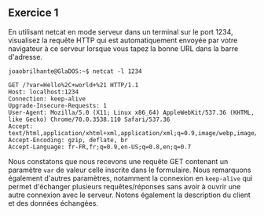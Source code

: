 ## Exercice 1

En utilisant netcat en mode serveur dans un terminal sur le port 1234, visualisez la requête 
HTTP qui est automatiquement envoyée par votre navigateur à ce serveur lorsque vous tapez 
la bonne URL dans la barre d'adresse.

	joaobrilhante@GlaDOS:~$ netcat -l 1234

	GET /?var=Hello%2C+world+%21 HTTP/1.1
	Host: localhost:1234
	Connection: keep-alive
	Upgrade-Insecure-Requests: 1
	User-Agent: Mozilla/5.0 (X11; Linux x86_64) AppleWebKit/537.36 (KHTML, like Gecko) Chrome/70.0.3538.110 Safari/537.36
	Accept: text/html,application/xhtml+xml,application/xml;q=0.9,image/webp,image/apng,*/*;q=0.8
	Accept-Encoding: gzip, deflate, br
	Accept-Language: fr-FR,fr;q=0.9,en-US;q=0.8,en;q=0.7

Nous constatons que nous recevons une requête GET contenant un paramètre `var` de valeur celle
inscrite dans le formulaire. Nous remarquons également d'autres paramètres, notamment la connexion
en `keep-alive` qui permet d'échanger plusieurs requêtes/réponses sans avoir à ouvrir une autre
connexion avec le serveur. Notons également la description du client et des données échangées.
